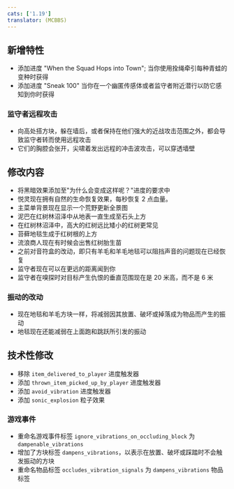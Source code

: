 ```yaml
---
cats: ['1.19']
translator: (MCBBS)
---
```

## 新增特性
* 添加进度 "When the Squad Hops into Town"; 当你使用拴绳牵引每种青蛙的变种时获得
* 添加进度 "Sneak 100" 当你在一个幽匿传感体或者监守者附近潜行以防它感知到你时获得

### 监守者远程攻击
* 向高处搭方块，躲在墙后，或者保持在他们强大的近战攻击范围之外，都会导致监守者转而使用远程攻击
* 它们的胸腔会张开，尖啸着发出远程的冲击波攻击，可以穿透墙壁

## 修改内容
* 将黑暗效果添加至"为什么会变成这样呢？"进度的要求中
* 悦灵现在拥有自然的生命恢复效果，每秒恢复 2 点血量。
* 主菜单背景现在显示一个荒野更新全景图
* 泥巴在红树林沼泽中从地表一直生成至石头上方
* 在红树林沼泽中，高大的红树远比矮小的红树更常见
* 苔藓地毯生成于红树根的上方
* 流浪商人现在有时候会出售红树胎生苗
* 之前对音符盒的改动，即只有羊毛和羊毛地毯可以阻挡声音的问题现在已经恢复
* 监守者现在可以在更远的距离闻到你
* 监守者在嗅探时对目标产生仇恨的垂直范围现在是 20 米高，而不是 6 米

### 振动的改动
* 现在地毯和羊毛方块一样，将减弱因其放置、破坏或掉落成为物品而产生的振动
* 地毯现在还能减弱在上面跑和跳跃所引发的振动

## 技术性修改
* 移除 `item_delivered_to_player` 进度触发器
* 添加 `thrown_item_picked_up_by_player` 进度触发器
* 添加 `avoid_vibration` 进度触发器
* 添加 `sonic_explosion` 粒子效果

### 游戏事件
* 重命名游戏事件标签 `ignore_vibrations_on_occluding_block` 为 `dampenable_vibrations`
* 增加了方块标签 `dampens_vibrations`，以表示在放置、破坏或踩踏时不会触发振动的方块
* 重命名物品标签 `occludes_vibration_signals` 为 `dampens_vibrations` 物品标签
